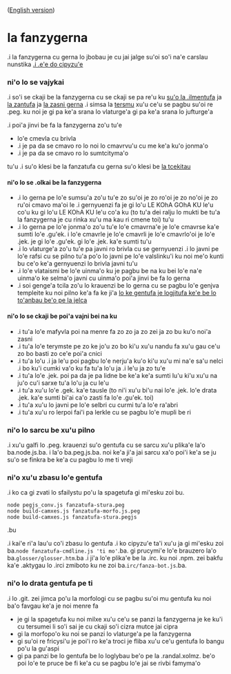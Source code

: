 ([English version](./README.md))

la fanzygerna
=============

.i la fanzygerna cu gerna lo jbobau je cu jai jalge su'oi so'i na'e carslau nunstika [.i .e'e do cipyzu'e](https://mezohe.github.io/spagetufa/glosser/glosser.htm)

### ni'o lo se vajykai

.i so'i se ckaji be la fanzygerna cu se ckaji se pa re'u ku [su'o la .ilmentufa](https://github.com/lojban/ilmentufa/) ja [la zantufa](https://github.com/guskant/gerna_cipra) ja [la zasni gerna](https://mw.lojban.org/lmw/zasni_gerna) .i simsa la [tersmu](https://gitlab.com/zugz/tersmu) xu'u ce'u se pagbu su'oi re .peg. ku noi je gi pa ke'a srana lo vlaturge'a gi pa ke'a srana lo jufturge'a

.i poi'a jinvi be fa la fanzygerna zo'u tu'e
* lo'e cmevla cu brivla
* .i je pa da se cmavo ro lo noi lo cmavrvu'u cu me ke'a ku'o jonma'o
* .i je pa da se cmavo ro lo sumtcityma'o

tu'u .i su'o klesi be la fanzatufa cu gerna su'o klesi be [la tcekitau](https://mw.lojban.org/ce_ki_tau_jau)

#### ni'o lo se .olkai be la fanzygerna

* .i lo gerna pe lo'e sumsu'a zo'u tu'e zo su'oi je zo ro'oi je zo no'oi je zo ru'oi cmavo ma'oi le .i gernyuenzi fa je gi lo'u LE KOhA GOhA KU le'u co'u ku gi lo'u LE KOhA KU le'u co'a ku (to tu'a dei ralju lo mukti be tu'a la fanzygerna je cu rinka xu'u ma kau ri cmene toi) tu'u
* .i lo gerna pe lo'e jonma'o zo'u tu'e lo'e cmavrna'e je lo'e cmavrse ka'e sumti lo'e .gu'ek. i lo'e cmavrle je lo'e cmavrli je lo'e cmavrlo'oi je lo'e .jek. je gi lo'e .gu'ek. gi lo'e .jek. ka'e sumti tu'u
* .i lo vlaturge'a zo'u tu'e pa javni ro brivla cu se gernyuenzi .i lo javni pe lo'e rafsi cu se pilno tu'a po'o lo javni pe lo'e valslinku'i ku noi me'o kunti bu ce'o ke'a gernyuenzi lo brivla javni tu'u
* .i lo'e vlataismi be lo'e uinma'o ku je pagbu be na ku bei lo'e na'e uinma'o ke selma'o javni cu uinma'o poi'a jinvi be fa lo gerna
* .i soi genge'a tcila zo'u lo krauenzi be lo gerna cu se pagbu lo'e genjva templeite ku noi pilno ke'a fa ke ji'a [lo ke gentufa je logjitufa ke'e be lo to'anbau be'o pe la jelca](https://github.com/eaburns/toaq)

#### ni'o lo se ckaji be poi'a vajni bei na ku

* .i tu'a lo'e mafyvla poi na menre fa zo zo ja zo zei ja zo bu ku'o noi'a zasni
* .i tu'a lo'e terymste pe zo ke jo'u zo bo ki'u xu'u nandu fa xu'u gau ce'u zo bo basti zo ce'e poi'a cnici
* .i tu'a lo'u .i ja le'u poi pagbu lo'e nerju'a ku'o ki'u xu'u mi na'e sa'u nelci .i bo ku'i cumki va'o ku fa tu'a lo'u ja .i le'u ja zo tu'e
* .i tu'a lo'e .jek. poi pa da je pa lidne be ke'a ke'a sumti lu'u ki'u xu'u na ju'o cu'i sarxe tu'a lo'u ja cu le'u
* .i tu'a xu'u lo'e .gek. ka'e tausle (to ni'i xu'u bi'u nai lo'e .jek. lo'e drata .jek. ka'e sumti bi'ai ca'o zasti fa lo'e .gu'ek. toi)
* .i tu'a xu'u lo javni pe lo'e selbri cu curmi tu'a lo'e ra'abri
* .i tu'a xu'u ro lerpoi fai'i pa lerkle cu se pagbu lo'e mupli be ri

### ni'o lo sarcu be xu'u pilno

.i xu'u galfi lo .peg. krauenzi su'o gentufa cu se sarcu xu'u plika'e la'o ba.node.js.ba. i la'o ba.peg.js.ba. noi ke'a ji'a jai sarcu xa'o poi'i ke'a se ju su'o se finkra be ke'a cu pagbu lo me ti vreji

### ni'o xu'u zbasu lo'e gentufa

.i ko ca gi zvati lo sfailystu po'u la spagetufa gi mi'esku zoi bu.

```
node pegjs_conv.js fanzatufa-stura.peg
node build-camxes.js fanzatufa-morfo.js.peg
node build-camxes.js fanzatufa-stura.pegjs
```
.bu

.i kai'e ri'a lau'u co'i zbasu lo gentufa .i ko cipyzu'e ta'i xu'u ja gi mi'esku zoi ba.``node fanzatufa-cmdline.js 'ti mo'``.ba. gi prucymi'e lo'e brauzero la'o ba.``glosser/glosser.htm``.ba .i ji'a lo'e plika'e be la .irc. ku noi .npm. zei bakfu ka'e .aktygau lo .irci zmiboto ku ne zoi ba.``irc/fanza-bot.js``.ba.

### ni'o lo drata gentufa pe ti

.i lo .git. zei jimca po'u la morfologi cu se pagbu su'oi mu gentufa ku noi ba'o favgau ke'a je noi menre fa

* je gi la spagetufa ku noi milxe xu'u ce'u se panzi la fanzygerna je ke ku'i cu tersumei li so'i sai je cu ckaji so'i cizra mutce jai cipra
* gi la morfopo'o ku noi se panzi lo vlaturge'a pe la fanzygerna
* gi su'oi re fricysi'u je poi'i ro ke'a troci je fliba xu'u ce'u gentufa lo bangu po'u la gu'aspi
* gi pa panzi be lo gentufa be lo loglybau be'o pe la .randal.xolmz. be'o poi lo'e te pruce be fi ke'a cu se pagbu lo'e jai se rivbi famyma'o
